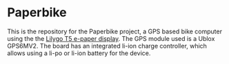 # Paperbike
This is the repository for the Paperbike project, a GPS based bike computer using the the [Lilygo T5 e-paper display](https://www.lilygo.cc/products/t5-v2-3-1). The GPS module used is a Ublox GPS6MV2. 
The board has an integrated li-ion charge controller, which allows using a li-po or li-ion battery for the device.

